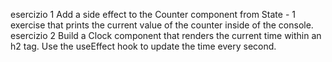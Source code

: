esercizio 1
Add a side effect to the Counter component from State - 1 exercise that prints the current value of the counter inside of the console.
esercizio 2
Build a Clock component that renders the current time within an h2 tag. Use the useEffect hook to update the time every second.